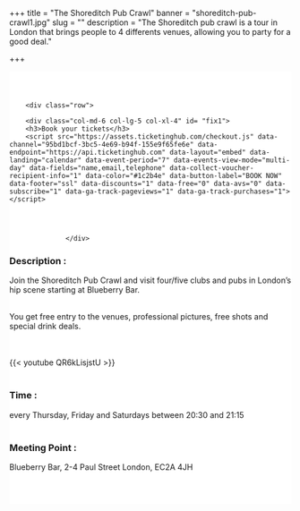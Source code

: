 ﻿+++
title = "The Shoreditch Pub Crawl"
banner = "shoreditch-pub-crawl1.jpg"
slug = ""
description = "The Shoreditch pub crawl is a tour in London that brings people to 4 differents venues, allowing you to party for a good deal."

+++

<section class="mbr-section" id="msg-box5-1w" style="background-color: rgb(255, 255, 255); padding-top: 40px; padding-bottom: 40px;">
    <div class="container">

        <div class="row">

        <div class="col-md-6 col-lg-5 col-xl-4" id= "fix1">
        <h3>Book your tickets</h3>
        <script src="https://assets.ticketinghub.com/checkout.js" data-channel="95bd1bcf-3bc5-4e69-b94f-155e9f65fe6e" data-endpoint="https://api.ticketinghub.com" data-layout="embed" data-landing="calendar" data-event-period="7" data-events-view-mode="multi-day" data-fields="name,email,telephone" data-collect-voucher-recipient-info="1" data-color="#1c2b4e" data-button-label="BOOK NOW" data-footer="ssl" data-discounts="1" data-free="0" data-avs="0" data-subscribe="1" data-ga-track-pageviews="1" data-ga-track-purchases="1"></script>




                  </div>
<div class="col-md-6 col-lg-7 col-xl-8"><h3 class="mbr-section-title display-2">Description :</h3>

Join the Shoreditch Pub Crawl and visit four/five clubs and pubs in London’s hip scene starting at Blueberry Bar.<br><br>


You get free entry to the venues, professional pictures, free shots and special drink deals.

<br>
<br>
{{< youtube QR6kLisjstU >}}
<br>
<br>
<h3 class="mbr-section-title display-2">Time :</h3>
every Thursday, Friday and Saturdays between 20:30 and 21:15
<br>
<br>

<h3 class="mbr-section-title display-2">Meeting Point :</h3>
Blueberry Bar, 2-4 Paul Street London, EC2A 4JH
<br>
<br>
<script src='https://static.citymapper.com/js/embed/widget.js' data-slug='t2y58w' data-width=600 ></script></div>


</section>
